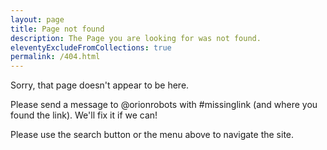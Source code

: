 ```yaml
---
layout: page
title: Page not found
description: The Page you are looking for was not found.
eleventyExcludeFromCollections: true
permalink: /404.html
---
```


Sorry, that page doesn't appear to be here.

Please send a message to @orionrobots with #missinglink (and where you found the link). We'll fix it if we can!

Please use the search button or the menu above to navigate the site.
